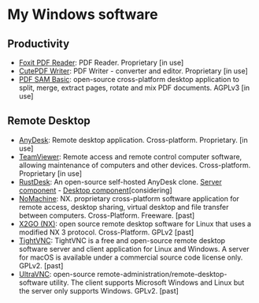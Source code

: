# My Windows software

## Productivity ##
- [Foxit PDF Reader](https://www.foxit.com/pdf-reader/): PDF Reader. Proprietary [in use]
- [CutePDF Writer](https://www.cutepdf.com/products/cutepdf/writer.asp): PDF Writer - converter and editor. Proprietary [in use]
- [PDF SAM Basic](https://pdfsam.org/download-pdfsam-basic/): open-source cross-platform desktop application to split, merge, extract pages, rotate and mix PDF documents. AGPLv3 [in use]

## Remote Desktop ##
- [AnyDesk](https://anydesk.com/en): Remote desktop application. Cross-platform. Proprietary. [in use]
- [TeamViewer](https://www.teamviewer.com/fr/): Remote access and remote control computer software, allowing maintenance of computers and other devices. Cross-platform. Proprietary [in use]
- [RustDesk](https://rustdesk.com/): An open-source self-hosted AnyDesk clone. [Server component](https://github.com/rustdesk/rustdesk-server) - [Desktop component](https://github.com/rustdesk/rustdesk)[considering]
- [NoMachine](https://www.nomachine.com/fr): NX. proprietary cross-platform software application for remote access, desktop sharing, virtual desktop and file transfer between computers. Cross-Platform. Freeware. [past]
- [X2GO (NX)](https://wiki.x2go.org/doku.php):  open source remote desktop software for Linux that uses a modified NX 3 protocol. Cross-Platform. GPLv2 [past]
- [TightVNC](https://www.tightvnc.com/): TightVNC is a free and open-source remote desktop software server and client application for Linux and Windows. A server for macOS is available under a commercial source code license only. GPLv2. [past]
- [UltraVNC](https://uvnc.com/): open-source remote-administration/remote-desktop-software utility. The client supports Microsoft Windows and Linux but the server only supports Windows. GPLv2. [past]
